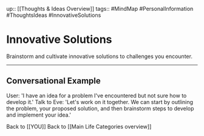 up:: [[Thoughts & Ideas Overview]]
tags:: #MindMap #PersonalInformation #ThoughtsIdeas #InnovativeSolutions

# Innovative Solutions

Brainstorm and cultivate innovative solutions to challenges you encounter.

---
## Conversational Example
User: 'I have an idea for a problem I've encountered but not sure how to develop it.'
Talk to Eve: 'Let's work on it together. We can start by outlining the problem, your proposed solution, and then brainstorm steps to develop and implement your idea.'

Back to [[YOU]]
Back to [[Main Life Categories overview]]